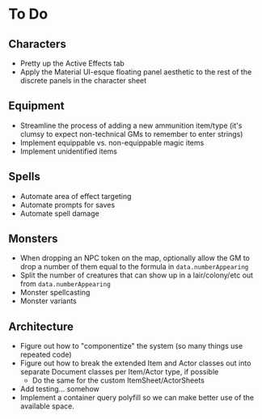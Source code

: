 # To Do

## Characters

* Pretty up the Active Effects tab
* Apply the Material UI-esque floating panel aesthetic to the rest of the discrete panels in the character sheet

## Equipment

* Streamline the process of adding a new ammunition item/type (it's clumsy to expect non-technical GMs to remember to enter strings)
* Implement equippable vs. non-equippable magic items
* Implement unidentified items

## Spells

* Automate area of effect targeting
* Automate prompts for saves
* Automate spell damage

## Monsters

* When dropping an NPC token on the map, optionally allow the GM to drop a number of them equal to the formula in `data.numberAppearing`
* Split the number of creatures that can show up in a lair/colony/etc out from `data.numberAppearing`
* Monster spellcasting
* Monster variants

## Architecture

* Figure out how to "componentize" the system (so many things use repeated code)
* Figure out how to break the extended Item and Actor classes out into separate Document classes per Item/Actor type, if possible
  * Do the same for the custom ItemSheet/ActorSheets
* Add testing... somehow
* Implement a container query polyfill so we can make better use of the available space.